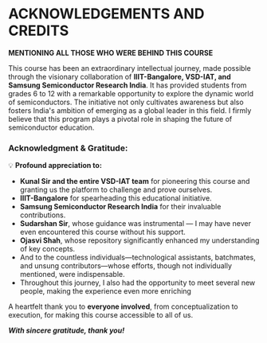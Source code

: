 # ACKNOWLEDGEMENTS AND CREDITS

**MENTIONING ALL THOSE WHO WERE BEHIND THIS COURSE** 


This course has been an extraordinary intellectual journey, made possible through the visionary collaboration of **IIIT-Bangalore, VSD-IAT, and Samsung Semiconductor Research India**. It has provided students from grades 6 to 12 with a remarkable opportunity to explore the dynamic world of semiconductors. The initiative not only cultivates awareness but also fosters India's ambition of emerging as a global leader in this field. I firmly believe that this program plays a pivotal role in shaping the future of semiconductor education.  

### **Acknowledgment & Gratitude:**  

💡 **Profound appreciation to:**  
- **Kunal Sir and the entire VSD-IAT team** for pioneering this course and granting us the platform to challenge and prove ourselves.  
- **IIIT-Bangalore** for spearheading this educational initiative.  
- **Samsung Semiconductor Research India** for their invaluable contributions.  
- **Sudarshan Sir**, whose guidance was instrumental — I may have never even encountered this course without his support.  
- **Ojasvi Shah**, whose repository significantly enhanced my understanding of key concepts.  
- And to the countless individuals—technological assistants, batchmates, and unsung contributors—whose efforts, though not individually mentioned, were indispensable.
- Throughout this journey, I also had the opportunity to meet several new people, making the experience even more enriching 

A heartfelt thank you to **everyone involved**, from conceptualization to execution, for making this course accessible to all of us.  

_**With sincere gratitude, thank you!**_  

